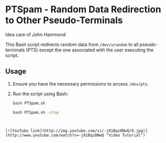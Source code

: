 # PTSpam - Random Data Redirection to Other Pseudo-Terminals

Idea care of John Hammond

This Bash script redirects random data from `/dev/urandom` to all pseudo-terminals (PTS) except the one associated with the user executing the script.

## Usage

1. Ensure you have the necessary permissions to access `/dev/pts`.
2. Run the script using Bash:

   ```bash
   bash PTSpam.sh
   
   bash PTSpam.sh -stop
```


[![YouTube link](http://img.youtube.com/vi/-j81Bqz8NwQ/0.jpg)](http://www.youtube.com/watch?v=-j81Bqz8NwQ "Video Tutorial")
